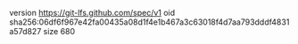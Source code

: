 version https://git-lfs.github.com/spec/v1
oid sha256:06df6f967e42fa00435a08d1f4e1b467a3c63018f4d7aa793dddf4831a57d827
size 680
